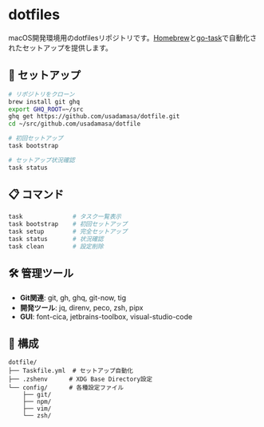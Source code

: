 # dotfiles

macOS開発環境用のdotfilesリポジトリです。[Homebrew](https://brew.sh/)と[go-task](https://taskfile.dev/)で自動化されたセットアップを提供します。

## 🚀 セットアップ

```sh
# リポジトリをクローン
brew install git ghq
export GHQ_ROOT=~/src
ghq get https://github.com/usadamasa/dotfile.git
cd ~/src/github.com/usadamasa/dotfile

# 初回セットアップ
task bootstrap

# セットアップ状況確認
task status
```

## 📋 コマンド

```sh
task              # タスク一覧表示
task bootstrap    # 初回セットアップ
task setup        # 完全セットアップ
task status       # 状況確認
task clean        # 設定削除
```

## 🛠️ 管理ツール

- **Git関連**: git, gh, ghq, git-now, tig
- **開発ツール**: jq, direnv, peco, zsh, pipx
- **GUI**: font-cica, jetbrains-toolbox, visual-studio-code

## 📁 構成

```
dotfile/
├── Taskfile.yml  # セットアップ自動化
├── .zshenv      # XDG Base Directory設定
└── config/      # 各種設定ファイル
    ├── git/
    ├── npm/
    ├── vim/
    └── zsh/
```